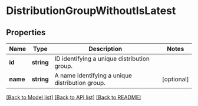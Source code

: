 # DistributionGroupWithoutIsLatest

## Properties
Name | Type | Description | Notes
------------ | ------------- | ------------- | -------------
**id** | **string** | ID identifying a unique distribution group. | 
**name** | **string** | A name identifying a unique distribution group. | [optional] 

[[Back to Model list]](../README.md#documentation-for-models) [[Back to API list]](../README.md#documentation-for-api-endpoints) [[Back to README]](../README.md)


